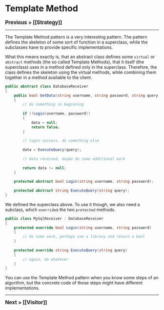 # Template Method
**<big>Previous > [[Strategy]]</big>**

---

The Template Method pattern is a very interesting pattern. The pattern defines the skeleton of some sort of function in a superclass, while the subclasses have to provide specific implementations.

What this means exactly is, that an abstract class defines some `virtual` or `abstract` methods (the so called Template Methods), that it itself (the superclass) uses in a method defined only in the superclass. Therefore, the class defines the skeleton using the virtual methods, while combining them together in a method available to the client.

```csharp
public abstract class DatabaseReceiver
{
	public bool GetData(string username, string password, string query, out string data)
	{
		// do something in beginning
		
		if (!Login(username, password)) 
		{
			data = null;
			return false;
		}
		
		// login success, do something else
		
		data = ExecuteQuery(query);
		
		// data received, maybe do some additional work
		
		return data != null;
	}
	
	protected abstract bool Login(string username, string password);	// <--- Template Method
	
	protected abstract string ExecuteQuery(string query);				// <--- Template Method
}
```

We defined the superclass above. To use it though, we also need a subclass, which `override`s the two `protected` methods.

```csharp
public class MySqlReceiver : DatabaseReceiver
{
	protected override bool Login(string username, string password)
	{
		// do some work, perhaps use a library and return a bool
	}
	
	protected override string ExecuteQuery(string query)
	{
		// again, do whatever
	}
}
```

You can use the Template Method pattern when you know some steps of an algorithm, but the concrete code of those steps might have different implementations.

---

**<big>Next > [[Visitor]]</big>**